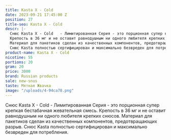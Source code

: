 ```yaml
---
title: Kasta X - Cold
date: 2023-09-21 17:45:00 Z
position: 27
title-seo: Kasta X - Cold
descr: |-
  Снюс Kasta X - Cold   - Лимитированная Серия - это порционная супер крепкая бестабачная жевательная смесь.
  Крепость в 36 мг и не оставит равнодушным ни одного любителя крепких снюсов.
  Материал для пакетиков сделан из качественных компонентов, предотвращающих разрыв.
  Снюс Kasta полностью сертифицирован и максимально безвреден для потребления.
product-name: Kasta X - Cold
nicotine: 55
portions: 20
gram: 20
price: 3000
brand: Russian products
sale: new-snus
taste: Мятная Жвачка
image: "/uploads/4-94ca78.png"
---
```


Снюс Kasta X - Cold   - Лимитированная Серия - это порционная супер крепкая бестабачная жевательная смесь.
Крепость в 36 мг и не оставит равнодушным ни одного любителя крепких снюсов.
Материал для пакетиков сделан из качественных компонентов, предотвращающих разрыв.
Снюс Kasta полностью сертифицирован и максимально безвреден для потребления.